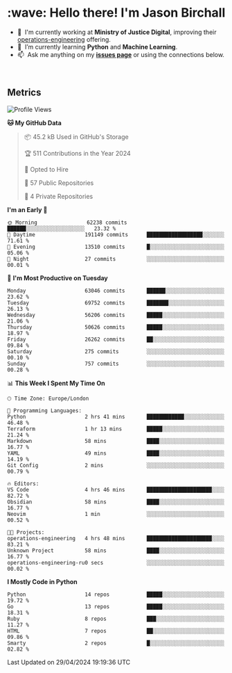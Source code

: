 <h1 align="left" id="jason-title">:wave: Hello there! I'm Jason Birchall</h1>

- :office: &nbsp;I'm currently working at **Ministry of Justice Digital**, improving their [operations-engineering](https://github.com/ministryofjustice/operations-engineering) offering.
- :seedling: &nbsp;I’m currently learning **Python** and **Machine Learning**.
- :mailbox: &nbsp;Ask me anything on my **[issues page]** or using the connections below.


<br>


<h2>Metrics</h2>

<!--START_SECTION:waka-->
![Profile Views](http://img.shields.io/badge/Profile%20Views-8-blue)

**🐱 My GitHub Data** 

> 📦 45.2 kB Used in GitHub's Storage 
 > 
> 🏆 511 Contributions in the Year 2024
 > 
> 💼 Opted to Hire
 > 
> 📜 57 Public Repositories 
 > 
> 🔑 4 Private Repositories 
 > 
**I'm an Early 🐤** 

```text
🌞 Morning                62238 commits       ██████░░░░░░░░░░░░░░░░░░░   23.32 % 
🌆 Daytime                191149 commits      ██████████████████░░░░░░░   71.61 % 
🌃 Evening                13510 commits       █░░░░░░░░░░░░░░░░░░░░░░░░   05.06 % 
🌙 Night                  27 commits          ░░░░░░░░░░░░░░░░░░░░░░░░░   00.01 % 
```
📅 **I'm Most Productive on Tuesday** 

```text
Monday                   63046 commits       ██████░░░░░░░░░░░░░░░░░░░   23.62 % 
Tuesday                  69752 commits       ███████░░░░░░░░░░░░░░░░░░   26.13 % 
Wednesday                56206 commits       █████░░░░░░░░░░░░░░░░░░░░   21.06 % 
Thursday                 50626 commits       █████░░░░░░░░░░░░░░░░░░░░   18.97 % 
Friday                   26262 commits       ██░░░░░░░░░░░░░░░░░░░░░░░   09.84 % 
Saturday                 275 commits         ░░░░░░░░░░░░░░░░░░░░░░░░░   00.10 % 
Sunday                   757 commits         ░░░░░░░░░░░░░░░░░░░░░░░░░   00.28 % 
```


📊 **This Week I Spent My Time On** 

```text
🕑︎ Time Zone: Europe/London

💬 Programming Languages: 
Python                   2 hrs 41 mins       ████████████░░░░░░░░░░░░░   46.48 % 
Terraform                1 hr 13 mins        █████░░░░░░░░░░░░░░░░░░░░   21.24 % 
Markdown                 58 mins             ████░░░░░░░░░░░░░░░░░░░░░   16.77 % 
YAML                     49 mins             ████░░░░░░░░░░░░░░░░░░░░░   14.19 % 
Git Config               2 mins              ░░░░░░░░░░░░░░░░░░░░░░░░░   00.79 % 

🔥 Editors: 
VS Code                  4 hrs 46 mins       █████████████████████░░░░   82.72 % 
Obsidian                 58 mins             ████░░░░░░░░░░░░░░░░░░░░░   16.77 % 
Neovim                   1 min               ░░░░░░░░░░░░░░░░░░░░░░░░░   00.52 % 

🐱‍💻 Projects: 
operations-engineering   4 hrs 48 mins       █████████████████████░░░░   83.21 % 
Unknown Project          58 mins             ████░░░░░░░░░░░░░░░░░░░░░   16.77 % 
operations-engineering-ru0 secs              ░░░░░░░░░░░░░░░░░░░░░░░░░   00.02 % 
```

**I Mostly Code in Python** 

```text
Python                   14 repos            █████░░░░░░░░░░░░░░░░░░░░   19.72 % 
Go                       13 repos            █████░░░░░░░░░░░░░░░░░░░░   18.31 % 
Ruby                     8 repos             ███░░░░░░░░░░░░░░░░░░░░░░   11.27 % 
HTML                     7 repos             ██░░░░░░░░░░░░░░░░░░░░░░░   09.86 % 
Smarty                   2 repos             █░░░░░░░░░░░░░░░░░░░░░░░░   02.82 % 
```




 Last Updated on 29/04/2024 19:19:36 UTC
<!--END_SECTION:waka-->

<!-- links -->

[issues page]: https://github.com/jasonBirchall/jasonBirchall/issues "jasonBirchall/issues"
